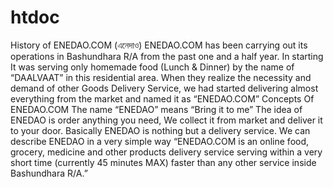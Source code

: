 # htdoc
History of ENEDAO.COM (এনেদাও) ENEDAO.COM has been carrying out its operations in Bashundhara R/A from the past one and a half year. In starting It was serving only homemade food (Lunch &amp; Dinner) by the name of “DAALVAAT” in this residential area. When they realize the necessity and demand of other Goods Delivery Service, we had started delivering almost everything from the market and named it as “ENEDAO.COM”   Concepts Of ENEDAO.COM  The name “ENEDAO” means “Bring it to me” The idea of ENEDAO is order anything you need, We collect it from market and deliver it to your door. Basically ENEDAO is nothing but a delivery service. We can describe ENEDAO in a very simple way “ENEDAO.COM is an online food, grocery, medicine and other products delivery service serving within a very short time (currently 45 minutes MAX) faster than any other service inside Bashundhara R/A.” 
